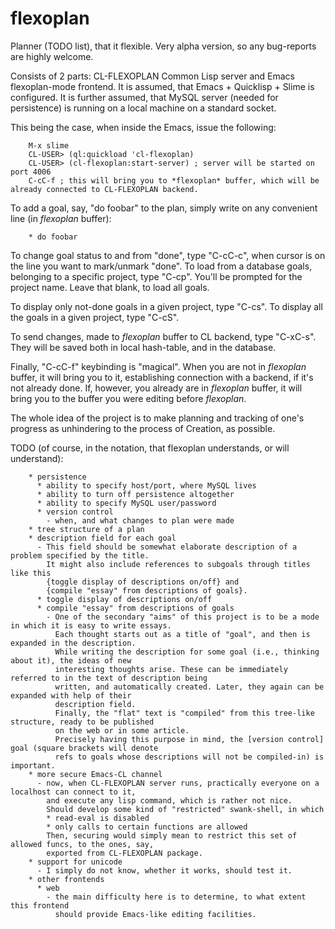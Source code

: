 flexoplan
=========

Planner (TODO list), that it flexible. Very alpha version, so any bug-reports are highly welcome.

Consists of 2 parts: CL-FLEXOPLAN Common Lisp server and Emacs flexoplan-mode frontend.
It is assumed, that Emacs + Quicklisp + Slime is configured.
It is further assumed, that MySQL server (needed for persistence) is running on a local machine on a standard socket.

This being the case, when inside the Emacs, issue the following:

        M-x slime
        CL-USER> (ql:quickload 'cl-flexoplan)
        CL-USER> (cl-flexoplan:start-server) ; server will be started on port 4006
        C-cC-f ; this will bring you to *flexoplan* buffer, which will be already connected to CL-FLEXOPLAN backend.

To add a goal, say, "do foobar" to the plan, simply write on any convenient line (in *flexoplan* buffer):

        * do foobar

To change goal status to and from "done", type "C-cC-c", when cursor is on the line you want to mark/unmark "done".
To load from a database goals, belonging to a specific project, type "C-cp". You'll be prompted for the project name.
Leave that blank, to load all goals.

To display only not-done goals in a given project, type "C-cs".
To display all the goals in a given project, type "C-cS".

To send changes, made to *flexoplan* buffer to CL backend, type "C-xC-s". They will be saved both in local
hash-table, and in the database.

Finally, "C-cC-f" keybinding is "magical". When you are not in *flexoplan* buffer, it will bring you to it,
establishing connection with a backend, if it's not already done. If, however, you already are in *flexoplan* buffer,
it will bring you to the buffer you were editing before *flexoplan*.

The whole idea of the project is to make planning and tracking of one's progress as unhindering
to the process of Creation, as possible.

TODO (of course, in the notation, that flexoplan understands, or will understand):

        * persistence
          * ability to specify host/port, where MySQL lives
          * ability to turn off persistence altogether
          * ability to specify MySQL user/password
          * version control
            - when, and what changes to plan were made
        * tree structure of a plan
        * description field for each goal
          - This field should be somewhat elaborate description of a problem specified by the title.
            It might also include references to subgoals through titles like this
            {toggle display of descriptions on/off} and
            {compile "essay" from descriptions of goals}.
          * toggle display of descriptions on/off
          * compile "essay" from descriptions of goals
            - One of the secondary "aims" of this project is to be a mode in which it is easy to write essays.
              Each thought starts out as a title of "goal", and then is expanded in the description.
              While writing the description for some goal (i.e., thinking about it), the ideas of new
              interesting thoughts arise. These can be immediately referred to in the text of description being
              written, and automatically created. Later, they again can be expanded with help of their
              description field.
              Finally, the "flat" text is "compiled" from this tree-like structure, ready to be published
              on the web or in some article.
              Precisely having this purpose in mind, the [version control] goal (square brackets will denote
              refs to goals whose descriptions will not be compiled-in) is important.
        * more secure Emacs-CL channel
          - now, when CL-FLEXOPLAN server runs, practically everyone on a localhost can connect to it,
            and execute any lisp command, which is rather not nice.
            Should develop some kind of "restricted" swank-shell, in which
            * read-eval is disabled
            * only calls to certain functions are allowed
            Then, securing would simply mean to restrict this set of allowed funcs, to the ones, say,
            exported from CL-FLEXOPLAN package.
        * support for unicode
          - I simply do not know, whether it works, should test it.
        * other frontends
          * web
            - the main difficulty here is to determine, to what extent this frontend
              should provide Emacs-like editing facilities. 


